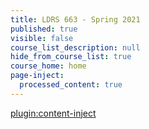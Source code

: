 ```yaml
---
title: LDRS 663 - Spring 2021
published: true
visible: false
course_list_description: null
hide_from_course_list: true
course_home: home
page-inject:
  processed_content: true
---
```


[plugin:content-inject](/ldrs663-sp21/home/_course-description)
